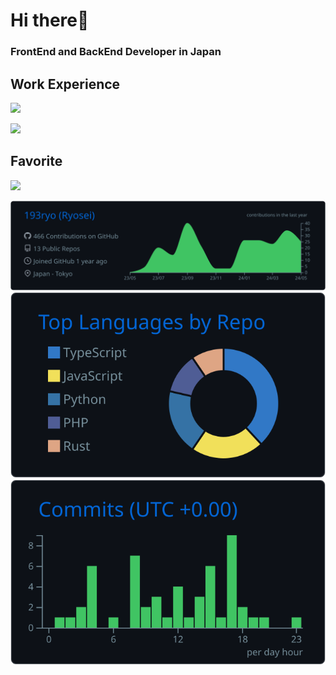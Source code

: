 # Hi there👋
### FrontEnd and BackEnd Developer in Japan

## Work Experience

<img src="https://skillicons.dev/icons?i=html,css,javascript,typescript,jquery,react,vue,nuxt,flutter,java,spring" /> <br>

<img src="https://skillicons.dev/icons?i=php,laravel,python,fastapi,nodejs,aws,docker,linux,mysql,figma,github" /> <br>

## Favorite

<img src="https://skillicons.dev/icons?i=typescript,react,python,aws" />

<br>

[![](https://raw.githubusercontent.com/193ryo/193ryo/main/profile-summary-card-output/github_dark/0-profile-details.svg)](https://github.com/vn7n24fzkq/github-profile-summary-cards)
[![](https://raw.githubusercontent.com/193ryo/193ryo/main/profile-summary-card-output/github_dark/1-repos-per-language.svg)](https://github.com/vn7n24fzkq/github-profile-summary-cards) [![](https://raw.githubusercontent.com/193ryo/193ryo/main/profile-summary-card-output/github_dark/4-productive-time.svg)](https://github.com/vn7n24fzkq/github-profile-summary-cards)
